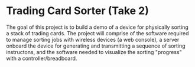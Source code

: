 # Trading Card Sorter (Take 2)

The goal of this project is to build a demo of a device for physically sorting a stack of trading cards. The project will comprise of the software required to manage sorting jobs with wireless devices (a web console), a server onboard the device for generating and transmitting a sequence of sorting instructons, and the software needed to visualize the sorting "progress" with a controller/breadboard.
